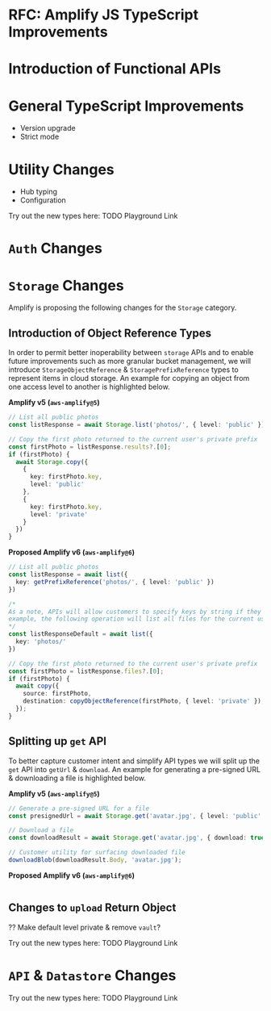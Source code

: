 # RFC: Amplify JS TypeScript Improvements

# Introduction of Functional APIs
# General TypeScript Improvements
- Version upgrade
- Strict mode

# Utility Changes
- Hub typing
- Configuration

Try out the new types here: TODO Playground Link

# `Auth` Changes

# `Storage` Changes
Amplify is proposing the following changes for the `Storage` category.

## Introduction of Object Reference Types
In order to permit better inoperability between `storage` APIs and to enable future improvements such as more granular bucket management, we will introduce `StorageObjectReference` & `StoragePrefixReference` types to represent items in cloud storage. An example for copying an object from one access level to another is highlighted below.

**Amplify v5 (`aws-amplify@5`)**
```TypeScript
// List all public photos
const listResponse = await Storage.list('photos/', { level: 'public' });

// Copy the first photo returned to the current user's private prefix
const firstPhoto = listResponse.results?.[0];
if (firstPhoto) {
  await Storage.copy({
    {
      key: firstPhoto.key,
      level: 'public'
    },
    {
      key: firstPhoto.key,
      level: 'private'
    }
  })
}
```

**Proposed Amplify v6 (`aws-amplify@6`)**
```TypeScript
// List all public photos
const listResponse = await list({
  key: getPrefixReference('photos/', { level: 'public' })
})

/*
As a note, APIs will allow customers to specify keys by string if they do not need to override the access level. For 
example, the following operation will list all files for the current user.
*/
const listResponseDefault = await list({
  key: 'photos/'
})

// Copy the first photo returned to the current user's private prefix
const firstPhoto = listResponse.files?.[0];
if (firstPhoto) {
  await copy({
    source: firstPhoto,
    destination: copyObjectReference(firstPhoto, { level: 'private' }),
  });
}
```

## Splitting up `get` API
To better capture customer intent and simplify API types we will split up the `get` API into `getUrl` & `download`. An example for generating a pre-signed URL & downloading a file is highlighted below.

**Amplify v5 (`aws-amplify@5`)**
```TypeScript
// Generate a pre-signed URL for a file
const presignedUrl = await Storage.get('avatar.jpg', { level: 'public' });

// Download a file
const downloadResult = await Storage.get('avatar.jpg', { download: true, level: 'public' });

// Customer utility for surfacing downloaded file
downloadBlob(downloadResult.Body, 'avatar.jpg');
```

**Proposed Amplify v6 (`aws-amplify@6`)**
```TypeScript
```

## Changes to `upload` Return Object

?? Make default level private & remove `vault`? 

Try out the new types here: TODO Playground Link
# `API` & `Datastore` Changes

Try out the new types here: TODO Playground Link